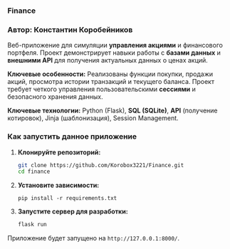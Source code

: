 
### Finance
### Автор: Константин Коробейников



Веб-приложение для симуляции **управления акциями** и финансового портфеля. Проект демонстрирует навыки работы с **базами данных** и **внешними API** для получения актуальных данных о ценах акций.

**Ключевые особенности:** Реализованы функции покупки, продажи акций, просмотра истории транзакций и текущего баланса. Проект требует четкого управления пользовательскими **сессиями** и безопасного хранения данных.

**Ключевые технологии:** Python (Flask), **SQL (SQLite)**, **API** (получение котировок), Jinja (шаблонизация), Session Management.

### **Как запустить данное приложение**

1.  **Клонируйте репозиторий:**
    ```bash
    git clone https://github.com/Korobox3221/Finance.git
    cd finance
    ```
2.  **Установите зависимости:**
    ```bashcd
    pip install -r requirements.txt
    ```
3.  **Запустите сервер для разработки:**
    ```bash
    flask run
    ```

Приложение будет запущено на `http://127.0.0.1:8000/`.
